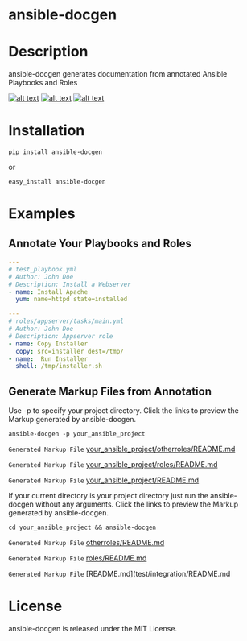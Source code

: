 ansible-docgen
=====================

Description
===========

ansible-docgen generates documentation from annotated Ansible Playbooks and Roles

[![alt text](https://secure.travis-ci.org/starboarder2001/ansible-docgen.png?branch=master "ansible-docs latest build")](http://travis-ci.org/starboarder2001/ansible-docgen)
[![alt text](https://img.shields.io/pypi/v/ansible-docgen.svg "ansible-docs PyPI version")](https://pypi.python.org/pypi/ansible-docgen)
[![alt text](https://img.shields.io/pypi/dm/ansible-docgen.svg "ansible-docs PyPI downloads")](https://pypi.python.org/pypi/ansible-docgen)


Installation
===========

```shell
pip install ansible-docgen
```

or

```shell
easy_install ansible-docgen
```

Examples
===========

Annotate Your Playbooks and Roles
---------
```yaml
---
# test_playbook.yml
# Author: John Doe
# Description: Install a Webserver
- name: Install Apache
  yum: name=httpd state=installed
```
```yaml
---
# roles/appserver/tasks/main.yml
# Author: John Doe
# Description: Appserver role
- name: Copy Installer
  copy: src=installer dest=/tmp/
- name:  Run Installer
  shell: /tmp/installer.sh
```
Generate Markup Files from Annotation
---------
Use -p to specify your project directory. Click the links to preview the Markup generated by ansible-docgen.

`ansible-docgen -p your_ansible_project`

`Generated Markup File` [your_ansible_project/otherroles/README.md](test/integration/otherroles/README.md)

`Generated Markup File` [your_ansible_project/roles/README.md](test/integration/roles/README.md)

`Generated Markup File` [your_ansible_project/README.md](test/integration/README.md)


If your current directory is your project directory just run the ansible-docgen without any arguments.
Click the links to preview the Markup generated by ansible-docgen.

`cd your_ansible_project && ansible-docgen`

`Generated Markup File` [otherroles/README.md](test/integration/otherroles/README.md)

`Generated Markup File` [roles/README.md](test/integration/roles/README.md)

`Generated Markup File` [README.md](test/integration/README.md

License
=======

ansible-docgen is released under the MIT License.
